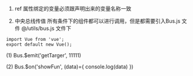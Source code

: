 <!-- components 主要是一些公共能用的小的组建模块 像下拉的菜单框 -->
1. ref 属性绑定的变量必须跟声明出来的变量名称一致

2. 中央总线传值 所有条件下的组件都可以进行调用，但是都需要引入Bus.js 文件
@/utils/bus.js 文件下
```
import Vue from 'vue';
export default new Vue();
```
<!-- 在需要使用的地方emit -->
(1) Bus.$emit('getTarger', 11111)
<!-- 在任意的地方进行注册 -->
(2) Bus.$on('showFun', (data)={
    console.log(data)
})